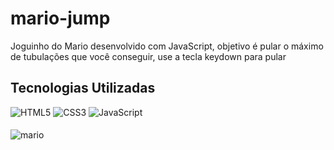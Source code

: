 # mario-jump
Joguinho do Mario desenvolvido com JavaScript, objetivo é pular o máximo de tubulações que você conseguir, use a tecla keydown para pular

## Tecnologias Utilizadas
<div style="display: inline_block" >
    <img aling="center" alt="HTML5" src="https://img.shields.io/badge/HTML5-E34F26?style=for-the-badge&logo=html5&logoColor=white" />
    <img aling="center" alt="CSS3" src="https://img.shields.io/badge/CSS3-1572B6?style=for-the-badge&logo=css3&logoColor=white" />
    <img aling="center" alt="JavaScript" src="https://img.shields.io/badge/JavaScript-F7DF1E?style=for-the-badge&logo=javascript&logoColor=black" />
</div>


####
![mario](https://user-images.githubusercontent.com/98432757/182717265-424be62c-99be-4faf-bce9-d773893a2565.PNG)

